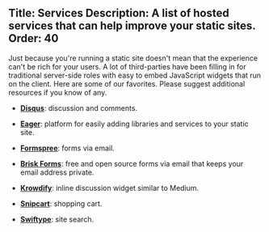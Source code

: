 Title: Services
Description: A list of hosted services that can help improve your static sites.
Order: 40
---
Just because you're running a static site doesn't mean that the experience can't be rich for your users. A lot of third-parties have been filling in for traditional server-side roles with easy to embed JavaScript widgets that run on the client. Here are some of our favorites. Please suggest additional resources if you know of any.
  
- **[Disqus](https://disqus.com)**: discussion and comments.

- **[Eager](https://eager.io/)**: platform for easily adding libraries and services to your static site.

- **[Formspree](http://formspree.io/)**: forms via email.

- **[Brisk Forms](https://www.briskforms.com/)**: free and open source forms via email that keeps your email address private.

- **[Krowdify](http://www.krowdify.com/)**: inline discussion widget similar to Medium.

- **[Snipcart](https://snipcart.com/)**: shopping cart.

- **[Swiftype](https://swiftype.com/)**: site search.


